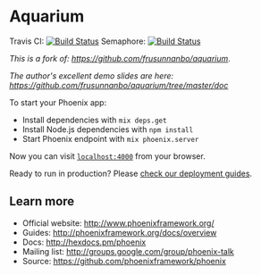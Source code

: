 # Aquarium

Travis CI: [![Build Status](https://travis-ci.org/kamidev/aquarium.svg?branch=master)](https://travis-ci.org/kamidev/aquarium)
Semaphore: [![Build Status](https://semaphoreci.com/api/v1/kamidev/aquarium/branches/old_elixir/badge.svg)](https://semaphoreci.com/kamidev/aquarium)

*This is a fork of: https://github.com/frusunnanbo/aquarium*. 

*The author's excellent demo slides are here: https://github.com/frusunnanbo/aquarium/tree/master/doc*


To start your Phoenix app:

  * Install dependencies with `mix deps.get`
  * Install Node.js dependencies with `npm install`
  * Start Phoenix endpoint with `mix phoenix.server`

Now you can visit [`localhost:4000`](http://localhost:4000) from your browser.

Ready to run in production? Please [check our deployment guides](http://www.phoenixframework.org/docs/deployment).

## Learn more

  * Official website: http://www.phoenixframework.org/
  * Guides: http://phoenixframework.org/docs/overview
  * Docs: http://hexdocs.pm/phoenix
  * Mailing list: http://groups.google.com/group/phoenix-talk
  * Source: https://github.com/phoenixframework/phoenix
